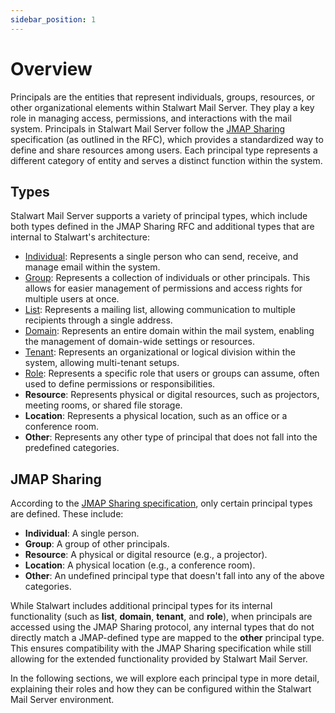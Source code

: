 ```yaml
---
sidebar_position: 1
---
```


# Overview

Principals are the entities that represent individuals, groups, resources, or other organizational elements within Stalwart Mail Server. They play a key role in managing access, permissions, and interactions with the mail system. Principals in Stalwart Mail Server follow the [JMAP Sharing](https://datatracker.ietf.org/doc/draft-ietf-jmap-sharing/09/) specification (as outlined in the RFC), which provides a standardized way to define and share resources among users. Each principal type represents a different category of entity and serves a distinct function within the system.

## Types

Stalwart Mail Server supports a variety of principal types, which include both types defined in the JMAP Sharing RFC and additional types that are internal to Stalwart's architecture:

- [Individual](/docs/directory/principals/individual): Represents a single person who can send, receive, and manage email within the system.
- [Group](/docs/directory/principals/group): Represents a collection of individuals or other principals. This allows for easier management of permissions and access rights for multiple users at once.
- [List](/docs/directory/principals/list): Represents a mailing list, allowing communication to multiple recipients through a single address.
- [Domain](/docs/directory/principals/domain): Represents an entire domain within the mail system, enabling the management of domain-wide settings or resources.
- [Tenant](/docs/directory/multi-tenant): Represents an organizational or logical division within the system, allowing multi-tenant setups.
- [Role](/docs/directory/authorization/roles): Represents a specific role that users or groups can assume, often used to define permissions or responsibilities.
- **Resource**: Represents physical or digital resources, such as projectors, meeting rooms, or shared file storage.
- **Location**: Represents a physical location, such as an office or a conference room.
- **Other**: Represents any other type of principal that does not fall into the predefined categories.

## JMAP Sharing

According to the [JMAP Sharing specification](https://datatracker.ietf.org/doc/draft-ietf-jmap-sharing/09/), only certain principal types are defined. These include:

- **Individual**: A single person.
- **Group**: A group of other principals.
- **Resource**: A physical or digital resource (e.g., a projector).
- **Location**: A physical location (e.g., a conference room).
- **Other**: An undefined principal type that doesn't fall into any of the above categories.

While Stalwart includes additional principal types for its internal functionality (such as **list**, **domain**, **tenant**, and **role**), when principals are accessed using the JMAP Sharing protocol, any internal types that do not directly match a JMAP-defined type are mapped to the **other** principal type. This ensures compatibility with the JMAP Sharing specification while still allowing for the extended functionality provided by Stalwart Mail Server.

In the following sections, we will explore each principal type in more detail, explaining their roles and how they can be configured within the Stalwart Mail Server environment.
